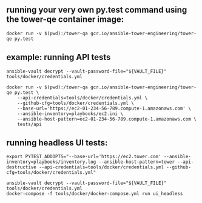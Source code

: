 ## running your very own py.test command using the tower-qe container image:
```shell
docker run -v $(pwd):/tower-qa gcr.io/ansible-tower-engineering/tower-qe py.test
```

## example: running API tests
```shell
ansible-vault decrypt --vault-password-file="${VAULT_FILE}" tools/docker/credentials.yml

docker run -v $(pwd):/tower-qa gcr.io/ansible-tower-engineering/tower-qe py.test \
    --api-credentials=tools/docker/credentials.yml \
    --github-cfg=tools/docker/credentials.yml \
    --base-url='https://ec2-01-234-56-789.compute-1.amazonaws.com' \
    --ansible-inventory=playbooks/ec2.ini \
    --ansible-host-pattern=ec2-01-234-56-789.compute-1.amazonaws.com \
    tests/api
```

## running headless UI tests:

```shell
export PYTEST_ADDOPTS="--base-url='https://ec2.tower.com' --ansible-inventory=playbooks/inventory.log --ansible-host-pattern=tower --api-destructive --api-credentials=tools/docker/credentials.yml --github-cfg=tools/docker/credentials.yml"

ansible-vault decrypt --vault-password-file="${VAULT_FILE}" tools/docker/credentials.yml
docker-compose -f tools/docker/docker-compose.yml run ui_headless
```
